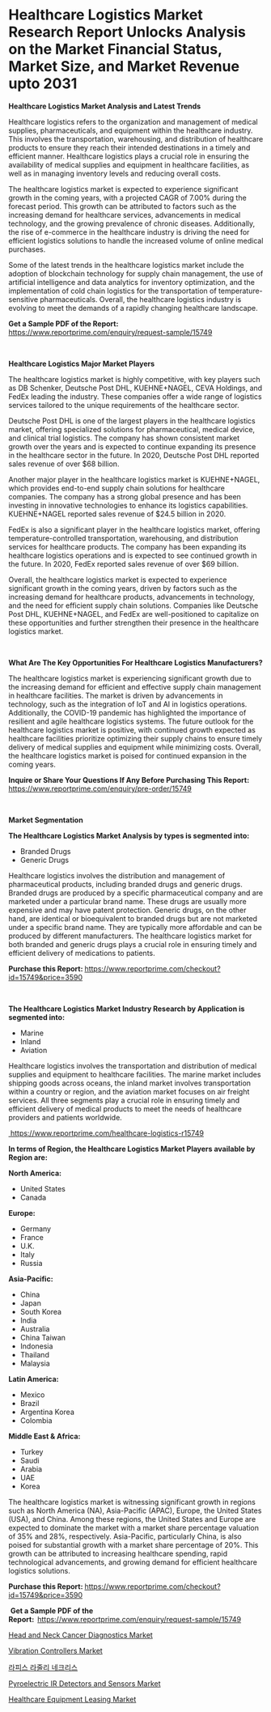 <p><h1>Healthcare Logistics Market Research Report Unlocks Analysis on the Market Financial Status, Market Size, and Market Revenue upto 2031</h1></p><p><strong>Healthcare Logistics Market Analysis and Latest Trends</strong></p>
<p><p>Healthcare logistics refers to the organization and management of medical supplies, pharmaceuticals, and equipment within the healthcare industry. This involves the transportation, warehousing, and distribution of healthcare products to ensure they reach their intended destinations in a timely and efficient manner. Healthcare logistics plays a crucial role in ensuring the availability of medical supplies and equipment in healthcare facilities, as well as in managing inventory levels and reducing overall costs.</p><p>The healthcare logistics market is expected to experience significant growth in the coming years, with a projected CAGR of 7.00% during the forecast period. This growth can be attributed to factors such as the increasing demand for healthcare services, advancements in medical technology, and the growing prevalence of chronic diseases. Additionally, the rise of e-commerce in the healthcare industry is driving the need for efficient logistics solutions to handle the increased volume of online medical purchases.</p><p>Some of the latest trends in the healthcare logistics market include the adoption of blockchain technology for supply chain management, the use of artificial intelligence and data analytics for inventory optimization, and the implementation of cold chain logistics for the transportation of temperature-sensitive pharmaceuticals. Overall, the healthcare logistics industry is evolving to meet the demands of a rapidly changing healthcare landscape.</p></p>
<p><strong>Get a Sample PDF of the Report:&nbsp;</strong> <a href="https://www.reportprime.com/enquiry/request-sample/15749">https://www.reportprime.com/enquiry/request-sample/15749</a></p>
<p>&nbsp;</p>
<p><strong>Healthcare Logistics Major Market Players</strong></p>
<p><p>The healthcare logistics market is highly competitive, with key players such as DB Schenker, Deutsche Post DHL, KUEHNE+NAGEL, CEVA Holdings, and FedEx leading the industry. These companies offer a wide range of logistics services tailored to the unique requirements of the healthcare sector.</p><p>Deutsche Post DHL is one of the largest players in the healthcare logistics market, offering specialized solutions for pharmaceutical, medical device, and clinical trial logistics. The company has shown consistent market growth over the years and is expected to continue expanding its presence in the healthcare sector in the future. In 2020, Deutsche Post DHL reported sales revenue of over $68 billion.</p><p>Another major player in the healthcare logistics market is KUEHNE+NAGEL, which provides end-to-end supply chain solutions for healthcare companies. The company has a strong global presence and has been investing in innovative technologies to enhance its logistics capabilities. KUEHNE+NAGEL reported sales revenue of $24.5 billion in 2020.</p><p>FedEx is also a significant player in the healthcare logistics market, offering temperature-controlled transportation, warehousing, and distribution services for healthcare products. The company has been expanding its healthcare logistics operations and is expected to see continued growth in the future. In 2020, FedEx reported sales revenue of over $69 billion.</p><p>Overall, the healthcare logistics market is expected to experience significant growth in the coming years, driven by factors such as the increasing demand for healthcare products, advancements in technology, and the need for efficient supply chain solutions. Companies like Deutsche Post DHL, KUEHNE+NAGEL, and FedEx are well-positioned to capitalize on these opportunities and further strengthen their presence in the healthcare logistics market.</p></p>
<p>&nbsp;</p>
<p><strong>What Are The Key Opportunities For Healthcare Logistics Manufacturers?</strong></p>
<p><p>The healthcare logistics market is experiencing significant growth due to the increasing demand for efficient and effective supply chain management in healthcare facilities. The market is driven by advancements in technology, such as the integration of IoT and AI in logistics operations. Additionally, the COVID-19 pandemic has highlighted the importance of resilient and agile healthcare logistics systems. The future outlook for the healthcare logistics market is positive, with continued growth expected as healthcare facilities prioritize optimizing their supply chains to ensure timely delivery of medical supplies and equipment while minimizing costs. Overall, the healthcare logistics market is poised for continued expansion in the coming years.</p></p>
<p><strong>Inquire or Share Your Questions If Any Before Purchasing This Report:</strong> <a href="https://www.reportprime.com/enquiry/pre-order/15749">https://www.reportprime.com/enquiry/pre-order/15749</a></p>
<p>&nbsp;</p>
<p><strong>Market Segmentation</strong></p>
<p><strong>The Healthcare Logistics Market Analysis by types is segmented into:</strong></p>
<p><ul><li>Branded Drugs</li><li>Generic Drugs</li></ul></p>
<p><p>Healthcare logistics involves the distribution and management of pharmaceutical products, including branded drugs and generic drugs. Branded drugs are produced by a specific pharmaceutical company and are marketed under a particular brand name. These drugs are usually more expensive and may have patent protection. Generic drugs, on the other hand, are identical or bioequivalent to branded drugs but are not marketed under a specific brand name. They are typically more affordable and can be produced by different manufacturers. The healthcare logistics market for both branded and generic drugs plays a crucial role in ensuring timely and efficient delivery of medications to patients.</p></p>
<p><strong>Purchase this Report:&nbsp;</strong><a href="https://www.reportprime.com/checkout?id=15749&price=3590">https://www.reportprime.com/checkout?id=15749&price=3590</a></p>
<p>&nbsp;</p>
<p><strong>The Healthcare Logistics Market Industry Research by Application is segmented into:</strong></p>
<p><ul><li>Marine</li><li>Inland</li><li>Aviation</li></ul></p>
<p><p>Healthcare logistics involves the transportation and distribution of medical supplies and equipment to healthcare facilities. The marine market includes shipping goods across oceans, the inland market involves transportation within a country or region, and the aviation market focuses on air freight services. All three segments play a crucial role in ensuring timely and efficient delivery of medical products to meet the needs of healthcare providers and patients worldwide.</p></p>
<p><a href="https://www.reportprime.com/healthcare-logistics-r15749">&nbsp;https://www.reportprime.com/healthcare-logistics-r15749</a></p>
<p><strong>In terms of Region, the Healthcare Logistics Market Players available by Region are:</strong></p>
<p>
    <p> <strong> North America: </strong>
        <ul>
            <li>United States</li>
            <li>Canada</li>
        </ul>
        </p> 
    <p> <strong> Europe: </strong>
        <ul>
            <li>Germany</li>
            <li>France</li>
            <li>U.K.</li>
            <li>Italy</li>
            <li>Russia</li>
        </ul>
        </p> 
    <p> <strong> Asia-Pacific: </strong>
        <ul>
            <li>China</li>
            <li>Japan</li>
            <li>South Korea</li>
            <li>India</li>
            <li>Australia</li>
            <li>China Taiwan</li>
            <li>Indonesia</li>
            <li>Thailand</li>
            <li>Malaysia</li>
        </ul>
        </p> 
    <p> <strong> Latin America: </strong>
        <ul>
            <li>Mexico</li>
            <li>Brazil</li>
            <li>Argentina Korea</li>
            <li>Colombia</li>
        </ul>
        </p> 
    <p> <strong> Middle East & Africa: </strong>
        <ul>
            <li>Turkey</li>
            <li>Saudi</li>
            <li>Arabia</li>
            <li>UAE</li>
            <li>Korea</li>
        </ul>
    </p>
    </p>
<p><p>The healthcare logistics market is witnessing significant growth in regions such as North America (NA), Asia-Pacific (APAC), Europe, the United States (USA), and China. Among these regions, the United States and Europe are expected to dominate the market with a market share percentage valuation of 35% and 28%, respectively. Asia-Pacific, particularly China, is also poised for substantial growth with a market share percentage of 20%. This growth can be attributed to increasing healthcare spending, rapid technological advancements, and growing demand for efficient healthcare logistics solutions.</p></p>
<p><strong>Purchase this Report: </strong><a href="https://www.reportprime.com/checkout?id=15749&price=3590">https://www.reportprime.com/checkout?id=15749&price=3590</a></p>
<p>&nbsp;<strong>Get a Sample PDF of the Report:&nbsp;&nbsp;</strong><a href="https://www.reportprime.com/enquiry/request-sample/15749">https://www.reportprime.com/enquiry/request-sample/15749</a></p>
<p><strong></strong></p>
<p><p><a href="https://github.com/nicoletavirag/Market-Research-Report-List-2/blob/main/head-and-neck-cancer-diagnostics-market.md">Head and Neck Cancer Diagnostics Market</a></p><p><a href="https://view.publitas.com/reportprime-1/vibration-controllers-market-size-cagr-trends-2024-2030/">Vibration Controllers Market</a></p><p><a href="https://github.com/LanceOlsotn8978/Market-Research-Report-List-1/blob/main/851309423696.md">라피스 라줄리 네크리스</a></p><p><a href="https://meowing-canidae-761.notion.site/Pyroelectric-IR-Detectors-and-Sensors-Market-Size-CAGR-Trends-2024-2030-3f993de4d0a04403af257313e4b52752">Pyroelectric IR Detectors and Sensors Market</a></p><p><a href="https://github.com/redneck06/Market-Research-Report-List-2/blob/main/healthcare-equipment-leasing-market.md">Healthcare Equipment Leasing Market</a></p></p>